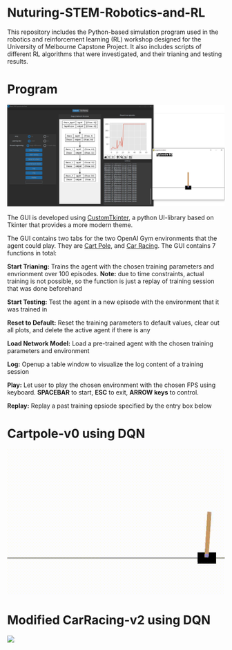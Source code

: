 # Nuturing-STEM-Robotics-and-RL
This repository includes the Python-based simulation program used in the robotics and reinforcement learning (RL) workshop designed for the University of Melbourne Capstone Project. It also includes scripts of different RL algorithms that were investigated, and their trianing and testing results.
# Program
![](https://github.com/JYL31/Nuturing-STEM-Robotics-and-RL/blob/main/Img/GUI.JPG)

The GUI is developed using [CustomTkinter](https://github.com/TomSchimansky/CustomTkinter), a python UI-library based on Tkinter that provides a more modern theme. 

The GUI contains two tabs for the two OpenAI Gym environments that the agent could play. They are [Cart Pole](https://www.gymlibrary.dev/environments/classic_control/cart_pole/), and [Car Racing](https://www.gymlibrary.dev/environments/box2d/car_racing/). The GUI contains 7 functions in total:

**Start Trianing:** Trains the agent with the chosen training parameters and envrionment over 100 episodes. **Note:** due to time constraints, actual training is not possible, so the function is just a replay of training session that was done beforehand

**Start Testing:** Test the agent in a new episode with the environment that it was trained in

**Reset to Default:** Reset the training parameters to default values, clear out all plots, and delete the active agent if there is any

**Load Network Model:** Load a pre-trained agent with the chosen training parameters and environment

**Log:** Openup a table window to visualize the log content of a training session

**Play:** Let user to play the chosen environment with the chosen FPS using keyboard. **SPACEBAR** to start, **ESC** to exit, **ARROW keys** to control.

**Replay:** Replay a past training epsiode specified by the entry box below

# Cartpole-v0 using DQN
![](https://github.com/JYL31/Nuturing-STEM-Robotics-and-RL/blob/main/Img/cartpole_eg.gif)

# Modified CarRacing-v2 using DQN
![](https://github.com/JYL31/Nuturing-STEM-Robotics-and-RL/blob/main/Img/car_racing_eg.gif)

